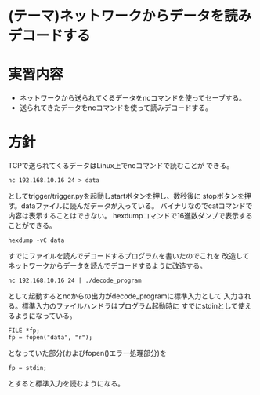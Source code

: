 (テーマ)ネットワークからデータを読みデコードする
================================================

実習内容
========

* ネットワークから送られてくるデータをncコマンドを使ってセーブする。
* 送られてきたデータをncコマンドを使って読みデコードする。

方針
====

TCPで送られてくるデータはLinux上でncコマンドで読むことが
できる。

    nc 192.168.10.16 24 > data

としてtrigger/trigger.pyを起動しstartボタンを押し、数秒後に
stopボタンを押す。dataファイルに読んだデータが入っている。
バイナリなのでcatコマンドで内容は表示することはできない。
hexdumpコマンドで16進数ダンプで表示することができる。

    hexdump -vC data

すでにファイルを読んでデコードするプログラムを書いたのでこれを
改造してネットワークからデータを読んでデコードするように改造する。

    nc 192.168.10.16 24 | ./decode_program

として起動するとncからの出力がdecode_programに標準入力として
入力される。標準入力のファイルハンドラはプログラム起動時に
すでにstdinとして使えるようになっている。

    FILE *fp;
    fp = fopen("data", "r");

となっていた部分(およびfopen()エラー処理部分)を

    fp = stdin;

とすると標準入力を読むようになる。
